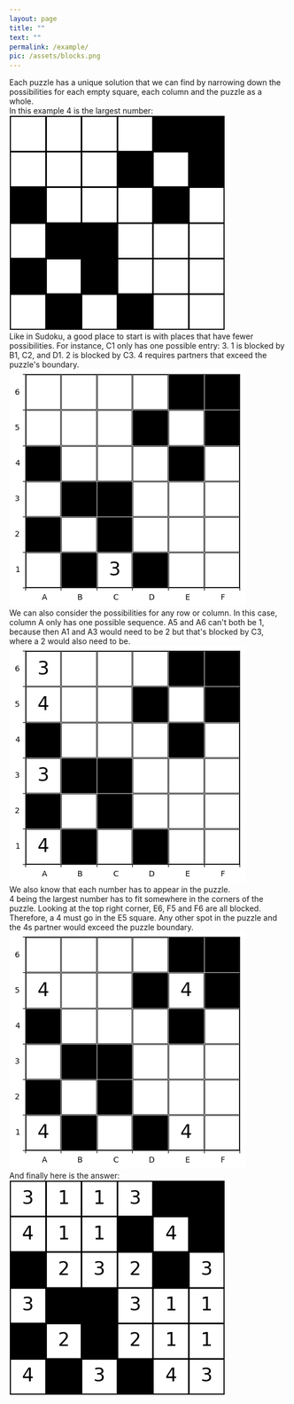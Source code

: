 ```yaml
---
layout: page
title: ""
text: ""
permalink: /example/
pic: /assets/blocks.png
---
```


<div class="page-wrap8">
Each puzzle has a unique solution that we can find by narrowing down the possibilities for each empty square, each column and the puzzle as a whole.<br>
In this example 4 is the largest number: <br>

</div>

<img class="example_img" src="/assets/example-page/4-6-6.png">

<div class="page-wrap8">
Like in Sudoku, a good place to start is with places that have fewer possibilities.
For instance, C1 only has one possible entry: 3.
1 is blocked by B1, C2, and D1.
2 is blocked by C3.
4 requires partners that exceed the puzzle's boundary.
</div>


<img class="example_img" src="/assets/example-page/4-6-6-example1.png">

<div class="page-wrap8">
We can also consider the possibilities for any row or column.
In this case, column A only has one possible sequence.
A5 and A6 can't both be 1, because then A1 and A3 would need to be 2 but that's blocked by C3, where a 2 would also need to be.
</div>


<img class="example_img" src="/assets/example-page/4-6-6-example2.png">

<div class="page-wrap8">
We also know that each number has to appear in the puzzle. <br>
4 being the largest number has to fit somewhere in the corners of the puzzle.
Looking at the top right corner, E6, F5 and F6 are all blocked.
Therefore, a 4 must go in the E5 square.
Any other spot in the puzzle and the 4s partner would exceed the puzzle boundary.<br>
</div>

<img class="example_img" src="/assets/example-page/4-6-6-example3.png">

<div class="page-wrap8">
And finally here is the answer: <br>
</div>

<img class="example_img" src="/assets/example-page/4-6-6-solved.png">
